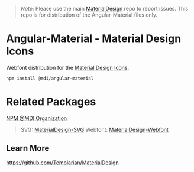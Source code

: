 > *Note:* Please use the main [MaterialDesign](https://github.com/Templarian/MaterialDesign/issues) repo to report issues. This repo is for distribution of the Angular-Material files only.

# Angular-Material - Material Design Icons

Webfont distribution for the [Material Design Icons](https://materialdesignicons.com).

```
npm install @mdi/angular-material
```

# Related Packages

[NPM @MDI Organization](https://npmjs.com/org/mdi)

> SVG: [MaterialDesign-SVG](https://github.com/Templarian/MaterialDesign-SVG)
> Webfont: [MaterialDesign-Webfont](https://github.com/Templarian/MaterialDesign-Webfont)

## Learn More

https://github.com/Templarian/MaterialDesign
